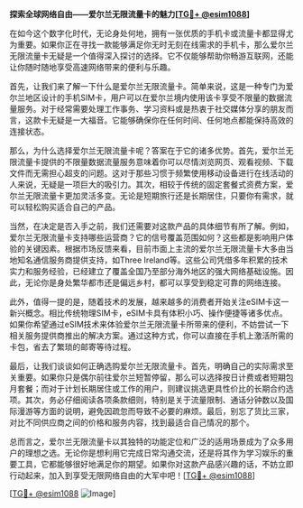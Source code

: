 **探索全球网络自由——爱尔兰无限流量卡的魅力[[TG💪+ @esim1088](https://t.me/s/esim1088)]**

在如今这个数字化时代，无论身处何地，拥有一张优质的手机卡或流量卡都显得尤为重要。如果你正在寻找一款能够满足你无时无刻在线需求的手机卡，那么爱尔兰无限流量卡无疑是一个值得深入探讨的选择。它不仅能够帮助你畅游互联网，还能让你随时随地享受高速网络带来的便利与乐趣。

首先，让我们来了解一下什么是爱尔兰无限流量卡。简单来说，这是一种专门为爱尔兰地区设计的手机SIM卡，用户可以在爱尔兰境内使用该卡享受不限量的数据流量服务。对于经常需要处理工作事务、学习资料或是热衷于社交媒体分享的朋友而言，这款卡无疑是一大福音。它能够确保你在任何时间、任何地点都能保持高效的连接状态。

那么，为什么选择爱尔兰无限流量卡呢？答案在于它的诸多优势。首先，爱尔兰无限流量卡提供的不限量数据流量服务意味着你可以尽情浏览网页、观看视频、下载文件而无需担心超支的问题。这对于那些习惯于频繁使用移动设备进行在线活动的人来说，无疑是一项巨大的吸引力。其次，相较于传统的固定套餐式资费方案，爱尔兰无限流量卡更加灵活多变。无论是短期旅行还是长期居住，只要你有需求，就可以轻松购买适合自己的产品。

当然，在决定是否入手之前，我们还需要对这款产品的具体细节有所了解。例如，爱尔兰无限流量卡支持哪些运营商？它的信号覆盖范围如何？这些都是影响用户体验的关键因素。根据市场反馈来看，目前市面上主流的爱尔兰无限流量卡大多由当地知名通信服务商提供支持，如Three Ireland等。这些公司凭借多年积累的技术实力和服务经验，已经建立了覆盖全国乃至部分海外地区的强大网络基础设施。因此，无论你是身处繁华都市还是偏远乡村，都可以享受到稳定可靠的网络连接。

此外，值得一提的是，随着技术的发展，越来越多的消费者开始关注eSIM卡这一新兴概念。相比传统物理SIM卡，eSIM卡具有体积小巧、操作便捷等诸多优点。如果你希望通过eSIM技术来体验爱尔兰无限流量卡所带来的便利，不妨尝试一下相关服务提供商推出的解决方案。通过这种方式，你可以直接在手机上激活所需的卡包，省去了繁琐的邮寄等待过程。

最后，让我们谈谈如何正确选购爱尔兰无限流量卡。首先，明确自己的实际需求至关重要。如果你只是偶尔前往爱尔兰短暂停留，那么可以选择按日计费或者短期包月套餐；而对于计划长期居住或工作的用户，则建议挑选更具性价比的长期合约选项。其次，务必仔细阅读各项条款细则，特别是关于流量限制、通话分钟数以及国际漫游等方面的说明，避免因疏忽而导致不必要的麻烦。最后，别忘了货比三家，对比不同供应商之间的价格和服务内容，找到最适合自己情况的那个。

总而言之，爱尔兰无限流量卡以其独特的功能定位和广泛的适用场景成为了众多用户的理想之选。无论你是想利用它完成日常沟通交流，还是将其作为学习娱乐的重要工具，它都能够很好地满足你的期望。如果你对这款产品感兴趣的话，不妨立即行动起来，加入到享受无限网络自由的大军中吧！[[TG💪+ @esim1088](https://t.me/s/esim1088)]

[[TG💪+ @esim1088](https://t.me/s/esim1088) ![Image](https://i.postimg.cc/4NQfJmqS/Snipaste-2025-05-13-00-14-12.png)]